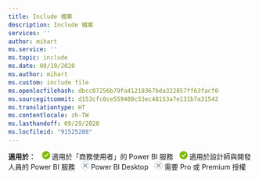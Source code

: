 ```yaml
---
title: Include 檔案
description: Include 檔案
services: ''
author: mihart
ms.service: ''
ms.topic: include
ms.date: 08/19/2020
ms.author: mihart
ms.custom: include file
ms.openlocfilehash: dbcc07256b79fa41218367bda322857ff63facf0
ms.sourcegitcommit: d153cfc0ce559480c53ec48153a7e131b7a31542
ms.translationtype: HT
ms.contentlocale: zh-TW
ms.lasthandoff: 09/29/2020
ms.locfileid: "91525288"
---
```

<Token>**適用於︰** ![適用。](media/yes.png)適用於「商務使用者」的 Power BI 服務 ![適用。](media/yes.png)適用於設計師與開發人員的 Power BI 服務 ![不適用。](media/no.png)Power BI Desktop ![不適用。](media/no.png)需要 Pro 或 Premium 授權 </Token>
